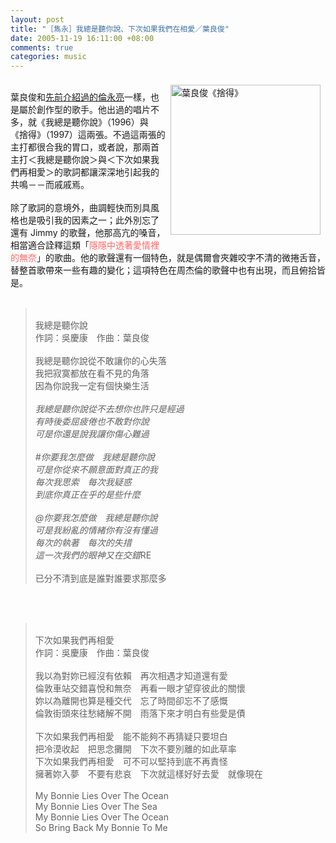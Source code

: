 ```yaml
--- 
layout: post
title: "［雋永］我總是聽你說、下次如果我們在相愛／葉良俊"
date: 2005-11-19 16:11:00 +08:00
comments: true
categories: music
---
```


<a href="http://www.flickr.com/photos/30215143@N00/62826128/" title="Photo Sharing"><img align="right" alt="葉良俊《捨得》" height="240" src="http://static.flickr.com/24/62826128_76dcedf1a9_m.jpg" width="240" style="margin:8px" /></a><br />葉良俊和<a href="/blog/2005/09/30/whole-life-to-love/">先前介紹過的倫永亮</a>一樣，也是屬於創作型的歌手。他出過的唱片不多，就《我總是聽你說》（1996）與《捨得》（1997）這兩張。不過這兩張的主打都很合我的胃口，或者說，那兩首主打＜我總是聽你說＞與＜下次如果我們再相愛＞的歌詞都讓深深地引起我的共鳴－－而戚戚焉。<br /><br />除了歌詞的意境外，曲調輕快而別具風格也是吸引我的因素之一；此外別忘了還有 Jimmy 的歌聲，他那高亢的嗓音，相當適合詮釋這類「<span style="color: #ff6666;">隱隱中透著愛情裡的無奈</span>」的歌曲。他的歌聲還有一個特色，就是偶爾會夾雜咬字不清的微捲舌音，替整首歌帶來一些有趣的變化；這項特色在周杰倫的歌聲中也有出現，而且俯拾皆是。<br /><br /><blockquote><br />我總是聽你說<br />作詞：吳慶康　作曲：葉良俊<br /><br />我總是聽你說從不敢讓你的心失落<br />我把寂寞都放在看不見的角落<br />因為你說我一定有個快樂生活<br /><br />*我總是聽你說從不去想你也許只是經過<br />有時後委屈疲倦也不敢對你說<br />可是你還是說我讓你傷心難過<br /><br />#你要我怎麼做　我總是聽你說<br />可是你從來不願意面對真正的我<br />每次我思索　每次我疑惑<br />到底你真正在乎的是些什麼<br /><br />@你要我怎麼做　我總是聽你說<br />可是我紛亂的情緒你有沒有懂過<br />每次的執著　每次的失措<br />這一次我們的眼神又在交錯*RE<br /><br />已分不清到底是誰對誰要求那麼多</blockquote><br /><br /><blockquote><br />下次如果我們再相愛<br />作詞：吳慶康　作曲：葉良俊<br /><br />我以為對妳已經沒有依賴　再次相遇才知道還有愛<br />倫敦車站交錯喜悅和無奈　再看一眼才望穿彼此的關懷<br />妳以為離開也算是種交代　忘了時間卻忘不了感慨<br />倫敦街頭來往愁緒解不開　雨落下來才明白有些愛是債<br /><br />下次如果我們再相愛　能不能夠不再猜疑只要坦白<br />把冷漠收起　把思念攤開　下次不要別離的如此草率<br />下次如果我們再相愛　可不可以堅持到底不再責怪<br />擁著妳入夢　不要有悲哀　下次就這樣好好去愛　就像現在<br /><br />My Bonnie Lies Over The Ocean<br />My Bonnie Lies Over The Sea<br />My Bonnie Lies Over The Ocean<br />So Bring Back My Bonnie To Me</blockquote>
